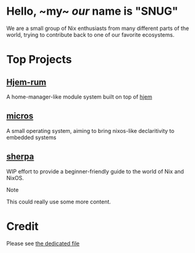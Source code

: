 # Hello, ~my~ *our* name is "SNUG"
We are a small group of Nix enthusiasts from many different parts of the world, trying to contribute back to one of our favorite ecosystems.

# Top Projects

## [Hjem-rum](https://github.com/snugnug/hjem-rum)
A home-manager-like module system built on top of [hjem](https://github.com/feel-co/hjem)

## [micros](https://github.com/snugnug/micros)
A small operating system, aiming to bring nixos-like declaritivity to embedded systems

## [sherpa](https://github.com/snugnug/sherpa)
WIP effort to provide a beginner-friendly guide to the world of Nix and NixOS.


> [!Note]
> This could really use some more content.


# Credit
Please see [the dedicated file](../assets/README.md)
